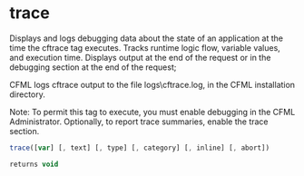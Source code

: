 # trace

 Displays and logs debugging data about the state of an
 application at the time the cftrace tag executes. Tracks
 runtime logic flow, variable values, and execution time.
 Displays output at the end of the request or in the debugging
 section at the end of the request;

 CFML logs cftrace output to the file logs\cftrace.log, in
 the CFML installation directory.

 Note: To permit this tag to execute, you must enable debugging
 in the CFML Administrator. Optionally, to report trace
 summaries, enable the trace section.

```javascript
trace([var] [, text] [, type] [, category] [, inline] [, abort])
```

```javascript
returns void
```
